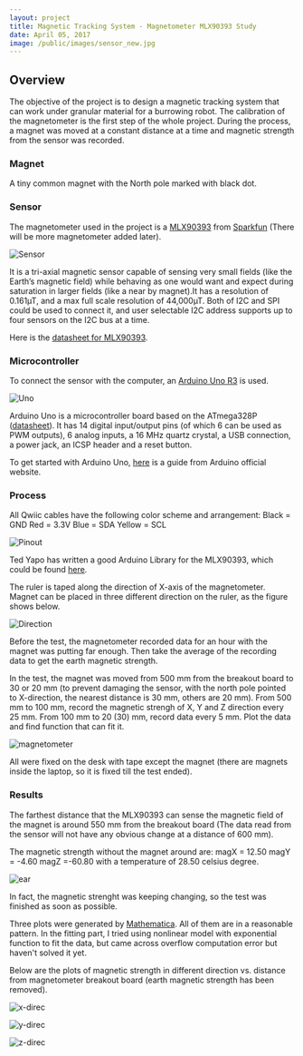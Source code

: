 ```yaml
---
layout: project
title: Magnetic Tracking System - Magnetometer MLX90393 Study
date: April 05, 2017
image: /public/images/sensor_new.jpg
---
```


## Overview
The objective of the project is to design a magnetic tracking system that can work under granular material for a burrowing robot. The calibration of the magnetometer is the first step of the whole project. During the process, a magnet was moved at a constant distance at a time and magnetic strength from the sensor was recorded.

### Magnet
A tiny common magnet with the North pole marked with black dot.

### Sensor
The magnetometer used in the project is a [MLX90393](https://www.sparkfun.com/products/14294) from [Sparkfun](https://www.sparkfun.com/) (There will be more magnetometer added later).

![Sensor](/public/images/sensor.png)

It is a tri-axial magnetic sensor capable of sensing very small fields (like the Earth’s magnetic field) while behaving as one would want and expect during saturation in larger fields (like a near by magnet).It has a resolution of 0.161µT, and a max full scale resolution of 44,000µT. Both of I2C and SPI could be used to connect it, and user selectable I2C address supports up to four sensors on the I2C bus at a time.

Here is the [datasheet for MLX90393](https://cdn.sparkfun.com/assets/learn_tutorials/5/7/7/MLX90393-Datasheet-Melexis.PDF).

### Microcontroller
To connect the sensor with the computer, an [Arduino Uno R3](https://www.arduino.cc/en/Main/ArduinoBoardUno) is used.

![Uno](/public/images/uno.png)

Arduino Uno is a microcontroller board based on the ATmega328P ([datasheet](http://www.atmel.com/images/Atmel-8271-8-bit-AVR-Microcontroller-ATmega48A-48PA-88A-88PA-168A-168PA-328-328P_datasheet_Complete.pdf)). It has 14 digital input/output pins (of which 6 can be used as PWM outputs), 6 analog inputs, a 16 MHz quartz crystal, a USB connection, a power jack, an ICSP header and a reset button.

To get started with Arduino Uno, [here](https://www.arduino.cc/en/Guide/HomePage) is a guide from Arduino official website.

### Process
All Qwiic cables have the following color scheme and arrangement:
Black = GND
Red = 3.3V
Blue = SDA
Yellow = SCL

![Pinout](/public/images/pinout.png)

Ted Yapo has written a good Arduino Library for the MLX90393, which could be found [here](https://github.com/tedyapo/arduino-MLX90393).

The ruler is taped along the direction of X-axis of the magnetometer. Magnet can be placed in three different direction on the ruler, as the figure shows below.

![Direction](/public/images/direction.png)

Before the test, the magnetometer recorded data for an hour with the magnet was putting far enough. Then take the average of the recording data to get the earth magnetic strength.

In the test, the magnet was moved from 500 mm from the breakout board to 30 or 20 mm (to prevent damaging the sensor, with the north pole pointed to X-direction, the nearest distance is 30 mm, others are 20 mm). From 500 mm to 100 mm, record the magnetic strengh of X, Y and Z direction every 25 mm. From 100 mm to 20 (30) mm, record data every 5 mm. Plot the data and find function that can fit it.

![magnetometer](/public/images/magnetometer.png)

All were fixed on the desk with tape except the magnet (there are magnets inside the laptop, so it is fixed till the test ended).

### Results
The farthest distance that the MLX90393 can sense the magnetic field of the magnet is around 550 mm from the breakout board (The data read from the sensor will not have any obvious change at a distance of 600 mm).

The magnetic strength without the magnet around are:
magX = 12.50
magY = -4.60
magZ =-60.80
with a temperature of 28.50 celsius degree.

![ear](/public/images/ear.png)

In fact, the magnetic strenght was keeping changing, so the test was finished as soon as possible.

Three plots were generated by [Mathematica](http://www.wolfram.com/mathematica/online/?src=google&420). All of them are in a reasonable pattern. In the fitting part, I tried using nonlinear model with exponential function to fit the data, but came across overflow computation error but haven't solved it yet.

Below are the plots of magnetic strength in different direction vs. distance from magnetometer breakout board (earth magnetic strength has been removed).

![x-direc](/public/images/xdirec.png)

![y-direc](/public/images/ydirec.png)

![z-direc](/public/images/zdirec.png)
